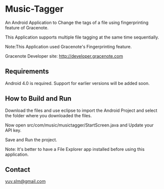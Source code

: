 Music-Tagger
============

An Android Application to Change the tags of a file using fingerprinting feature of Gracenote.

This Application supports multiple file tagging at the same time sequentially.

Note:This Application used Gracenote's Fingerprinting feature.

Gracenote Developer site: http://developer.gracenote.com

Requirements
------------

Android 4.0 is required. Support for earlier versions will be added soon.


How to Build and Run
--------------------

Download the files and use eclipse to import the Android Project and select the folder where you downloaded the files.

Now open src/com/music/musictagger/StartScreen.java and Update your API key.

Save and Run the project.

Note: It's better to have a File Explorer app installed before using this application.


Contact
-------

yuv.slm@gmail.com
